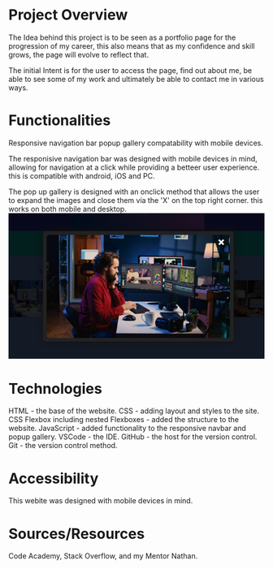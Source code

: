# Project Overview

The Idea behind this project is to be seen as a portfolio page for the progression of my career, this also means that as my confidence and skill grows, the page will evolve to reflect that.

The initial Intent is for the user to access the page, find out about me, be able to see some of my work and ultimately be able to contact me in various ways. 

# Functionalities 

Responsive navigation bar popup gallery compatability with mobile devices.

The responisive navigation bar was designed with mobile devices in mind, allowing for navigation at a click while providing a betteer user experience. this is compatible with android, iOS and PC.

The pop up gallery is designed with an onclick method that allows the user to expand the images and close  them via the 'X' on the top right corner. this works on both mobile and desktop.
![PopUp](images/GPOC.jpg)
# Technologies 
HTML - the base of the website.
CSS - adding layout and styles to the site.
CSS Flexbox including nested Flexboxes - added the structure to the website.
JavaScript - added functionality to the responsive navbar and popup gallery.
VSCode - the IDE.
GitHub - the host for the version control.
Git - the version control method.

# Accessibility 

This webite was designed with mobile devices in mind.

# Sources/Resources 

Code Academy, Stack Overflow, and my Mentor Nathan.